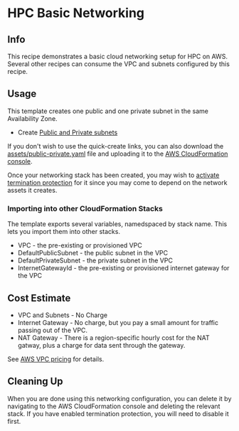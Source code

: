 # HPC Basic Networking

## Info

This recipe demonstrates a basic cloud networking setup for HPC on AWS. Several other recipes can consume the VPC and subnets configured by this recipe. 

## Usage

This template creates one public and one private subnet in the same Availability Zone. 

* Create [Public and Private subnets](https://us-east-2.console.aws.amazon.com/cloudformation/home?region=us-east-2#/stacks/create/review?stackName=basic-networking-pubpriv&templateURL=https://aws-hpc-recipes.s3.us-east-1.amazonaws.com/main/recipes/net/hpc_basic/assets/public-private.yaml)

If you don't wish to use the quick-create links, you can also download the [assets/public-private.yaml](assets/public-private.yaml) file and uploading it to the [AWS CloudFormation console](https://console.aws.amazon.com/cloudformation).

Once your networking stack has been created, you may wish to [activate termination protection](https://docs.aws.amazon.com/AWSCloudFormation/latest/UserGuide/using-cfn-protect-stacks.html) for it since you may come to depend on the network assets it creates. 

### Importing into other CloudFormation Stacks

The template exports several variables, namedspaced by stack name. This lets you import them into other stacks.

* VPC - the pre-existing or provisioned VPC
* DefaultPublicSubnet - the public subnet in the VPC
* DefaultPrivateSubnet - the private subnet in the VPC
* InternetGatewayId - the pre-existing or provisioned internet gateway for the VPC

## Cost Estimate

* VPC and Subnets - No Charge
* Internet Gateway - No charge, but you pay a small amount for traffic passing out of the VPC.
* NAT Gateway - There is a region-specific hourly cost for the NAT gatway, plus a charge for data sent through the gateway.

See [AWS VPC pricing](https://aws.amazon.com/vpc/pricing/) for details.

## Cleaning Up

When you are done using this networking configuration, you can delete it by navigating to the AWS CloudFormation console and deleting the relevant stack. If you have enabled termination protection, you will need to disable it first.
